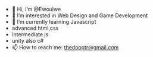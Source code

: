 - 👋 Hi, I’m @Ewoulwe
- 👀 I’m interested in Web Design and Game Development
- 🌱 I’m currently learning Javascript
- advanced html,css
- intermediate js
- unity also c#
- 📫 How to reach me: thedooptr@gmail.com

<!---
Ewoulwe/Ewoulwe is a ✨ special ✨ repository because its `README.md` (this file) appears on your GitHub profile.
You can click the Preview link to take a look at your changes.
--->

